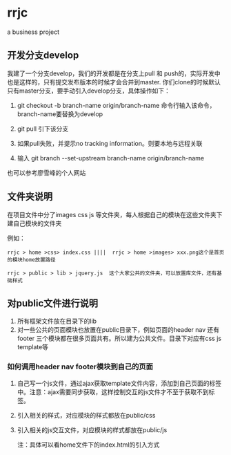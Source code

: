 

# rrjc

a business project

## 开发分支develop

我建了一个分支develop，我们的开发都是在分支上pull 和 push的，实际开发中也是这样的，只有提交发布版本的时候才会合并到master. 你们clone的时候默认只有master分支，要手动引入develop分支，具体操作如下：

1. git checkout -b branch-name origin/branch-name   命令行输入该命令，branch-name要替换为develop

2.  git pull  引下该分支

3. 如果pull失败，并提示no tracking information。则要本地与远程关联  
 
4. 输入 git branch --set-upstream branch-name origin/branch-name

也可以参考廖雪峰的个人网站

## 文件夹说明

在项目文件中分了images  css  js 等文件夹，每人根据自己的模块在这些文件夹下建自己模块的文件夹

例如： 

	rrjc > home >css> index.css ||||  rrjc > home >images> xxx.png这个是首页的模块home放置路径

  	rrjc > public > lib > jquery.js  这个大家公共的文件夹，可以放置库文件，还有基础样式


## 对public文件进行说明

1. 所有框架文件放在目录下的lib
2. 对一些公共的页面模块也放置在public目录下，例如页面的header nav 还有footer 三个模块都在很多页面共有。所以建为公共文件。目录下对应有css js template等

### 如何调用header nav footer模块到自己的页面

1. 自己写一个js文件，通过ajax获取template文件内容，添加到自己页面的标签中。注意：ajax需要同步获取，这样控制交互的js文件才不至于获取不到标签。
2. 引入相关的样式，对应模块的样式都放在public/css
3. 引入相关的js交互文件，对应模块的样式都放在public/js


	注：具体可以看home文件下的index.html的引入方式
